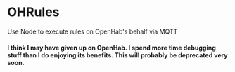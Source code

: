 # OHRules
Use Node to execute rules on OpenHab's behalf via MQTT

#### I think I may have given up on OpenHab. I spend more time debugging stuff than I do enjoying its benefits. This will probably be deprecated very soon.
